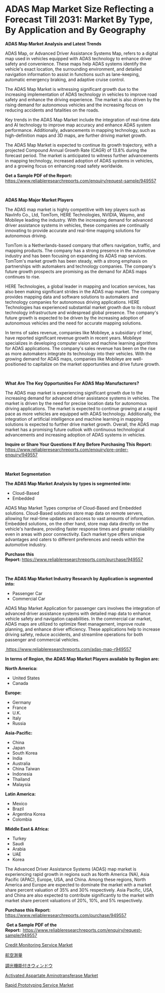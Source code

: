 <p><h1>ADAS Map Market Size Reflecting a Forecast Till 2031: Market By Type, By Application and By Geography</h1></p><p><strong>ADAS Map Market Analysis and Latest Trends</strong></p>
<p><p>ADAS Map, or Advanced Driver Assistance Systems Map, refers to a digital map used in vehicles equipped with ADAS technology to enhance driver safety and convenience. These maps help ADAS systems identify the vehicle's exact location, the surrounding environment, and detailed navigation information to assist in functions such as lane-keeping, automatic emergency braking, and adaptive cruise control.</p><p>The ADAS Map Market is witnessing significant growth due to the increasing implementation of ADAS technology in vehicles to improve road safety and enhance the driving experience. The market is also driven by the rising demand for autonomous vehicles and the increasing focus on reducing accidents and fatalities on the roads.</p><p>Key trends in the ADAS Map Market include the integration of real-time data and AI technology to improve map accuracy and enhance ADAS system performance. Additionally, advancements in mapping technology, such as high-definition maps and 3D maps, are further driving market growth.</p><p>The ADAS Map Market is expected to continue its growth trajectory, with a projected Compound Annual Growth Rate (CAGR) of 13.8% during the forecast period. The market is anticipated to witness further advancements in mapping technology, increased adoption of ADAS systems in vehicles, and a growing focus on enhancing road safety worldwide.</p></p>
<p><strong>Get a Sample PDF of the Report:&nbsp;</strong> <a href="https://www.reliableresearchreports.com/enquiry/request-sample/949557">https://www.reliableresearchreports.com/enquiry/request-sample/949557</a></p>
<p>&nbsp;</p>
<p><strong>ADAS Map Major Market Players</strong></p>
<p><p>The ADAS map market is highly competitive with key players such as NavInfo Co., Ltd, TomTom, HERE Technologies, NVIDIA, Waymo, and Mobileye leading the industry. With the increasing demand for advanced driver assistance systems in vehicles, these companies are continually innovating to provide accurate and real-time mapping solutions for autonomous driving.</p><p>TomTom is a Netherlands-based company that offers navigation, traffic, and mapping products. The company has a strong presence in the automotive industry and has been focusing on expanding its ADAS map services. TomTom's market growth has been steady, with a strong emphasis on partnerships with automakers and technology companies. The company's future growth prospects are promising as the demand for ADAS maps continues to rise.</p><p>HERE Technologies, a global leader in mapping and location services, has also been making significant strides in the ADAS map market. The company provides mapping data and software solutions to automakers and technology companies for autonomous driving applications. HERE Technologies has experienced substantial market growth due to its robust technology infrastructure and widespread global presence. The company's future growth is expected to be driven by the increasing adoption of autonomous vehicles and the need for accurate mapping solutions.</p><p>In terms of sales revenue, companies like Mobileye, a subsidiary of Intel, have reported significant revenue growth in recent years. Mobileye specializes in developing computer vision and machine learning algorithms for ADAS applications. The company's sales revenue has been on the rise as more automakers integrate its technology into their vehicles. With the growing demand for ADAS maps, companies like Mobileye are well-positioned to capitalize on the market opportunities and drive future growth.</p></p>
<p>&nbsp;</p>
<p><strong>What Are The Key Opportunities For ADAS Map Manufacturers?</strong></p>
<p><p>The ADAS map market is experiencing significant growth due to the increasing demand for advanced driver assistance systems in vehicles. The market is driven by the need for precise location data for autonomous driving applications. The market is expected to continue growing at a rapid pace as more vehicles are equipped with ADAS technology. Additionally, the integration of artificial intelligence and machine learning in mapping solutions is expected to further drive market growth. Overall, the ADAS map market has a promising future outlook with continuous technological advancements and increasing adoption of ADAS systems in vehicles.</p></p>
<p><strong>Inquire or Share Your Questions If Any Before Purchasing This Report:</strong> <a href="https://www.reliableresearchreports.com/enquiry/pre-order-enquiry/949557">https://www.reliableresearchreports.com/enquiry/pre-order-enquiry/949557</a></p>
<p>&nbsp;</p>
<p><strong>Market Segmentation</strong></p>
<p><strong>The ADAS Map Market Analysis by types is segmented into:</strong></p>
<p><ul><li>Cloud-Based</li><li>Embedded</li></ul></p>
<p><p>ADAS Map Market Types comprise of Cloud-Based and Embedded solutions. Cloud-Based solutions store map data on remote servers, allowing for real-time updates and access to vast amounts of information. Embedded solutions, on the other hand, store map data directly on the vehicle's hardware, providing faster response times and greater reliability even in areas with poor connectivity. Each market type offers unique advantages and caters to different preferences and needs within the automotive industry.</p></p>
<p><strong>Purchase this Report:&nbsp;</strong><a href="https://www.reliableresearchreports.com/purchase/949557">https://www.reliableresearchreports.com/purchase/949557</a></p>
<p>&nbsp;</p>
<p><strong>The ADAS Map Market Industry Research by Application is segmented into:</strong></p>
<p><ul><li>Passenger Car</li><li>Commercial Car</li></ul></p>
<p><p>ADAS Map Market Application for passenger cars involves the integration of advanced driver assistance systems with detailed map data to enhance vehicle safety and navigation capabilities. In the commercial car market, ADAS maps are utilized to optimize fleet management, improve route planning, and enhance driver efficiency. These applications help to increase driving safety, reduce accidents, and streamline operations for both passenger and commercial vehicles.</p></p>
<p><a href="https://www.reliableresearchreports.com/adas-map-r949557">&nbsp;https://www.reliableresearchreports.com/adas-map-r949557</a></p>
<p><strong>In terms of Region, the ADAS Map Market Players available by Region are:</strong></p>
<p>
    <p> <strong> North America: </strong>
        <ul>
            <li>United States</li>
            <li>Canada</li>
        </ul>
        </p> 
    <p> <strong> Europe: </strong>
        <ul>
            <li>Germany</li>
            <li>France</li>
            <li>U.K.</li>
            <li>Italy</li>
            <li>Russia</li>
        </ul>
        </p> 
    <p> <strong> Asia-Pacific: </strong>
        <ul>
            <li>China</li>
            <li>Japan</li>
            <li>South Korea</li>
            <li>India</li>
            <li>Australia</li>
            <li>China Taiwan</li>
            <li>Indonesia</li>
            <li>Thailand</li>
            <li>Malaysia</li>
        </ul>
        </p> 
    <p> <strong> Latin America: </strong>
        <ul>
            <li>Mexico</li>
            <li>Brazil</li>
            <li>Argentina Korea</li>
            <li>Colombia</li>
        </ul>
        </p> 
    <p> <strong> Middle East & Africa: </strong>
        <ul>
            <li>Turkey</li>
            <li>Saudi</li>
            <li>Arabia</li>
            <li>UAE</li>
            <li>Korea</li>
        </ul>
    </p>
    </p>
<p><p>The Advanced Driver Assistance Systems (ADAS) map market is experiencing rapid growth in regions such as North America (NA), Asia Pacific (APAC), Europe, USA, and China. Among these regions, North America and Europe are expected to dominate the market with a market share percent valuation of 35% and 30% respectively. Asia Pacific, USA, and China are also expected to contribute significantly to the market with market share percent valuations of 20%, 10%, and 5% respectively.</p></p>
<p><strong>Purchase this Report: </strong><a href="https://www.reliableresearchreports.com/purchase/949557">https://www.reliableresearchreports.com/purchase/949557</a></p>
<p>&nbsp;<strong>Get a Sample PDF of the Report:&nbsp;&nbsp;</strong><a href="https://www.reliableresearchreports.com/enquiry/request-sample/949557">https://www.reliableresearchreports.com/enquiry/request-sample/949557</a></p>
<p><strong></strong></p>
<p><p><a href="https://www.linkedin.com/pulse/credit-monitoring-service-market-research-report-its-xocrc">Credit Monitoring Service Market</a></p><p><a href="https://github.com/RodHoppe07/Market-Research-Report-List-1/blob/main/379210455214.md">航空測量</a></p><p><a href="https://medium.com/@amarart56456/%E8%AA%BF%E5%85%89%E7%AA%93%E5%B8%82%E5%A0%B4-%E5%B8%82%E5%A0%B4cagr-%E5%B8%82%E5%A0%B4%E3%83%88%E3%83%AC%E3%83%B3%E3%83%89-%E6%88%90%E9%95%B7%E6%88%A6%E7%95%A5%E3%81%AB%E9%96%A2%E3%81%99%E3%82%8B%E6%B4%9E%E5%AF%9F-41310dbbf68e">調光機能付きウィンドウ</a></p><p><a href="https://medium.com/@ransomohns/activated-aspartate-aminotransferase-market-comprehensive-assessment-by-type-application-and-8ba34dd0b8f2">Activated Aspartate Aminotransferase Market</a></p><p><a href="https://www.linkedin.com/pulse/rapid-prototyping-service-market-research-report-its-wqcdc">Rapid Prototyping Service Market</a></p></p>